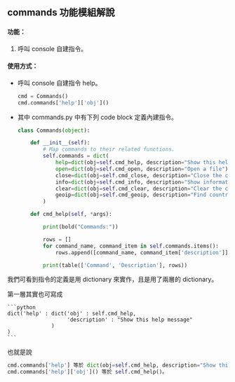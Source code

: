 ## commands 功能模組解說

#### 功能：

1.  呼叫 console 自建指令。

#### 使用方式：

*   呼叫 console 自建指令 help。

    ```python
    cmd = Commands()
    cmd.commands['help']['obj']()
    ```

* 其中 commands.py 中有下列 code block 定義內建指令。

    ```python
    class Commands(object):

        def __init__(self):
            # Map commands to their related functions.
            self.commands = dict(
                help=dict(obj=self.cmd_help, description="Show this help message"),
                open=dict(obj=self.cmd_open, description="Open a file"),
                close=dict(obj=self.cmd_close, description="Close the current session"),
                info=dict(obj=self.cmd_info, description="Show information on the opened file"),
                clear=dict(obj=self.cmd_clear, description="Clear the console"),
                geoip=dict(obj=self.cmd_geoip, description="Find country code and name"),
            )

        def cmd_help(self, *args):

            print(bold("Commands:"))

            rows = []
            for command_name, command_item in self.commands.items():
                rows.append([command_name, command_item['description']])

            print(table(['Command', 'Description'], rows))
    ```

我們可看到指令的定義是用 dictionary 來實作，且是用了兩層的 dictionary。

第一層其實也可寫成

    ```python
    dict('help' : dict('obj' : self.cmd_help,
                       'description' : "Show this help message"
                  )
    )
    ```

也就是說

```python
cmd.commands['help'] 等於 dict(obj=self.cmd_help, description="Show this help message")
cmd.commands['help']['obj']() 等於 self.cmd_help()。
```
